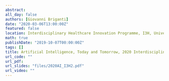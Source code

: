 ```yaml
---
abstract: 
all_day: false
authors: [Giovanni Briganti]
date: "2020-03-06T13:00:00Z"
featured: false
location: Interdisciplinary Healthcare Innovation Programme, I3H, Université libre de Bruxelles
math: true
publishDate: "2019-10-07T00:00:00Z"
tags: []
title: Artificial Intelligence, Today and Tomorrow, 2020 Interdisciplinary Healthcare Innovation Programme, I3H, Université libre de Bruxelles
url_code: ""
url_pdf: 
url_slides: "files/2020AI_I3H2.pdf"
url_video: ""
---
```

